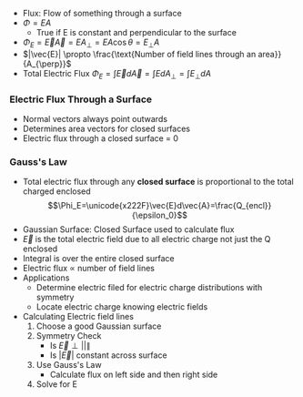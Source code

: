 - Flux: Flow of something through a surface
- $\Phi = EA$
	- True if E is constant and perpendicular to the surface
- $\Phi_E = \vec{E}\vec{A} = EA_\perp = EA\cos\theta=E_\perp A$
- $|\vec{E}| \propto \frac{\text{Number of field lines through an area}}{A_{\perp}}$
- Total Electric Flux $\Phi_E = \int\vec{E}d\vec{A}=\int EdA_\perp=\int E_\perp dA$
### Electric Flux Through a Surface
- Normal vectors always point outwards
- Determines area vectors for closed surfaces
- Electric flux through a closed surface = 0 
### Gauss's Law
- Total electric flux through any **closed surface** is proportional to the total charged enclosed
$$\Phi_E=\unicode{x222F}\vec{E}d\vec{A}=\frac{Q_{encl}}{\epsilon_0}$$
- Gaussian Surface: Closed Surface used to calculate flux
- $\vec{E}$ is the total electric field due to all electric charge not just the Q enclosed
- Integral is over the entire closed surface
- Electric flux $\propto$ number of field lines
- Applications
	- Determine electric filed for electric charge distributions with symmetry
	- Locate electric charge knowing electric fields
- Calculating Electric field lines
	1. Choose a good Gaussian surface
	2. Symmetry Check
		- Is $\vec{E} \perp || \parallel$
		- Is $|\vec{E}|$ constant across surface
	3. Use Gauss's Law
		- Calculate flux on left side and then right side
	4. Solve for E
	